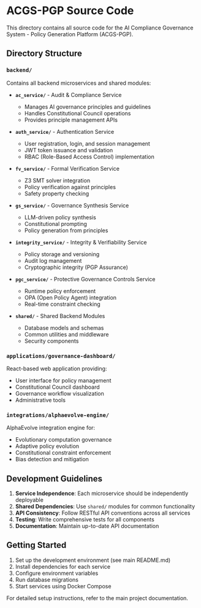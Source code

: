 # ACGS-PGP Source Code

This directory contains all source code for the AI Compliance Governance System - Policy Generation Platform (ACGS-PGP).

## Directory Structure

### `backend/`
Contains all backend microservices and shared modules:

- **`ac_service/`** - Audit & Compliance Service
  - Manages AI governance principles and guidelines
  - Handles Constitutional Council operations
  - Provides principle management APIs

- **`auth_service/`** - Authentication Service
  - User registration, login, and session management
  - JWT token issuance and validation
  - RBAC (Role-Based Access Control) implementation

- **`fv_service/`** - Formal Verification Service
  - Z3 SMT solver integration
  - Policy verification against principles
  - Safety property checking

- **`gs_service/`** - Governance Synthesis Service
  - LLM-driven policy synthesis
  - Constitutional prompting
  - Policy generation from principles

- **`integrity_service/`** - Integrity & Verifiability Service
  - Policy storage and versioning
  - Audit log management
  - Cryptographic integrity (PGP Assurance)

- **`pgc_service/`** - Protective Governance Controls Service
  - Runtime policy enforcement
  - OPA (Open Policy Agent) integration
  - Real-time constraint checking

- **`shared/`** - Shared Backend Modules
  - Database models and schemas
  - Common utilities and middleware
  - Security components

### `applications/governance-dashboard/`
React-based web application providing:
- User interface for policy management
- Constitutional Council dashboard
- Governance workflow visualization
- Administrative tools

### `integrations/alphaevolve-engine/`
AlphaEvolve integration engine for:
- Evolutionary computation governance
- Adaptive policy evolution
- Constitutional constraint enforcement
- Bias detection and mitigation

## Development Guidelines

1. **Service Independence**: Each microservice should be independently deployable
2. **Shared Dependencies**: Use `shared/` modules for common functionality
3. **API Consistency**: Follow RESTful API conventions across all services
4. **Testing**: Write comprehensive tests for all components
5. **Documentation**: Maintain up-to-date API documentation

## Getting Started

1. Set up the development environment (see main README.md)
2. Install dependencies for each service
3. Configure environment variables
4. Run database migrations
5. Start services using Docker Compose

For detailed setup instructions, refer to the main project documentation.
